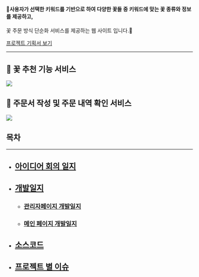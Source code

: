 #### 🌼사용자가 선택한 키워드를 기반으로 하여 다양한 꽃들 중 키워드에 맞는 꽃 종류와 정보를 제공하고, 
꽃 주문 방식 단순화 서비스를 제공하는 웹 사이트 입니다.🌼


[프로젝트 기획서 보기](https://github.com/donggyunhuh/TeamProject_Flower/blob/main/%EC%95%84%EC%9D%B4%EB%94%94%EC%96%B4%20%EB%B0%8F%20%EA%B0%9C%EB%B0%9C%EC%9D%BC%EC%A7%80/%EA%B8%B0%ED%9A%8D%EC%84%9C/%EB%8F%84%ED%99%94%EB%8B%A4%20%EA%BD%83%20%EC%B6%94%EC%B2%9C%20%EB%B0%8F%20%EC%A3%BC%EB%AC%B8%20%EC%9B%B9%EC%82%AC%EC%9D%B4%ED%8A%B8%20%EA%B8%B0%ED%9A%8D%EC%84%9C.pdf)

----

## 🌼 꽃 추천 기능 서비스

<img src="https://github.com/donggyunhuh/TeamProject_Flower/blob/main/%ED%94%84%EB%A1%9C%EC%A0%9D%ED%8A%B8%20%EC%82%AC%EC%A7%84/%EB%A9%94%EC%9D%B8%ED%8E%98%EC%9D%B4%EC%A7%80/%EC%B6%94%EC%B2%9C%EC%84%9C%EB%B9%84%EC%8A%A4.gif?raw=ture">

## 🌼 주문서 작성 및 주문 내역 확인 서비스

<img src="https://github.com/donggyunhuh/TeamProject_Flower/blob/main/%ED%94%84%EB%A1%9C%EC%A0%9D%ED%8A%B8%20%EC%82%AC%EC%A7%84/%EB%A9%94%EC%9D%B8%ED%8E%98%EC%9D%B4%EC%A7%80/%EC%A3%BC%EB%AC%B8%EC%84%9C%EC%9E%91%EC%84%B1.gif?raw=ture">


## 목차

----
- ## [아이디어 회의 일지](https://github.com/donggyunhuh/TeamProject_Flower/tree/main/%EC%95%84%EC%9D%B4%EB%94%94%EC%96%B4%20%EB%B0%8F%20%EA%B0%9C%EB%B0%9C%EC%9D%BC%EC%A7%80/%EC%95%84%EC%9D%B4%EB%94%94%EC%96%B4%20%ED%9A%8C%EC%9D%98%EC%9D%BC%EC%A7%80)
- ## [개발일지](https://github.com/donggyunhuh/TeamProject_Flower/tree/main/%EC%95%84%EC%9D%B4%EB%94%94%EC%96%B4%20%EB%B0%8F%20%EA%B0%9C%EB%B0%9C%EC%9D%BC%EC%A7%80/%EA%B0%9C%EB%B0%9C%EC%9D%BC%EC%A7%80)
  - ### [관리자페이지 개발일지](https://github.com/donggyunhuh/TeamProject_Flower/tree/main/%EC%95%84%EC%9D%B4%EB%94%94%EC%96%B4%20%EB%B0%8F%20%EA%B0%9C%EB%B0%9C%EC%9D%BC%EC%A7%80/%EA%B0%9C%EB%B0%9C%EC%9D%BC%EC%A7%80/%EA%B4%80%EB%A6%AC%EC%9E%90%ED%8E%98%EC%9D%B4%EC%A7%80%20%EA%B0%9C%EB%B0%9C)
  - ### [메인 페이지 개발일지](https://github.com/donggyunhuh/TeamProject_Flower/tree/main/%EC%95%84%EC%9D%B4%EB%94%94%EC%96%B4%20%EB%B0%8F%20%EA%B0%9C%EB%B0%9C%EC%9D%BC%EC%A7%80/%EA%B0%9C%EB%B0%9C%EC%9D%BC%EC%A7%80)
- ## [소스코드](https://github.com/donggyunhuh/TeamProjectFlower_Sourcecode.git)
- ## [프로젝트 별 이슈](https://github.com/donggyunhuh/TeamProjectFlower_Sourcecode/issues)